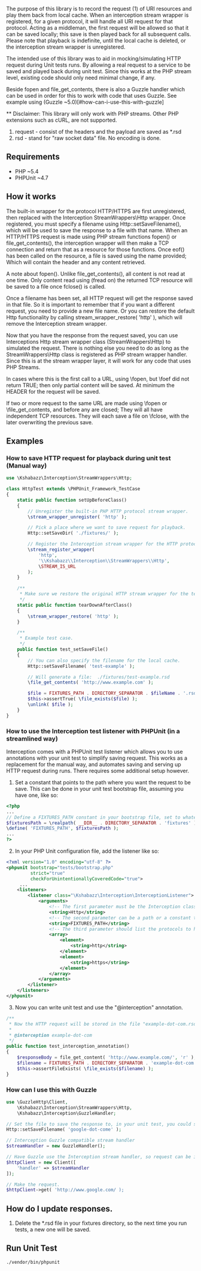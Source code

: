 The purpose of this library is to record the request (1) of URI resources and play them back from local cache. When an
interception stream wrapper is registered, for a given protocol, it will handle all URI request for that protocol.
Acting as a middleman, the first request will be allowed so that it can be saved locally; this save is then played back
for all subsequent calls. Please note that playback is indefinite, until the local cache is deleted, or the interception
stream wrapper is unregistered.

The intended use of this library was to aid in mocking/simulating HTTP request during Unit tests runs. By allowing a
real request to a service to be saved and played back during unit test. Since this works at the PHP stream level,
existing code should only need minimal change, if any.

Beside fopen and file_get_contents, there is also a Guzzle handler which can be used in order for this to work with
code that uses Guzzle. See example using (Guzzle ~5.0)[#how-can-i-use-this-with-guzzle]

** Disclaimer: This library will only work with PHP streams. Other PHP extensions such as cURL, are not supported.

1. request - consist of the headers and the payload are saved as *.rsd
2. rsd - stand for "raw socket data" file. No encoding is done.


## Requirements

* PHP ~5.4
* PHPUnit ~4.7


## How it works

The built-in wrapper for the protocol HTTP/HTTPS are first unregistered, then replaced with the Interception
StreamWrappers\Http wrapper. Once registered, you must specify a filename using Http::setSaveFilename(), which will
be used to save the response to a file with that name. When an HTTP/HTTPS request is made using PHP stream functions
fopen() or file_get_contents(), the interception wrapper will then make a TCP connection and return that as a
resource for those functions. Once eof() has been called on the resource, a file is saved using the name provided;
Which will contain the header and any content retrieved.

A note about fopen(). Unlike file_get_contents(), all content is not read at one time. Only content read using (fread
 on) the returned TCP resource will be saved to a file once fclose() is called.

Once a filename has been set, all HTTP request will get the response saved in that file. So it is important to
remember that if you want a different request, you need to provide a new file name. Or you can restore the default
Http functionality by calling stream_wrapper_restore( 'http' ), which will remove the Interception stream wrapper.

Now that you have the response from the request saved, you can use Interceptions Http stream wrapper class
(StreamWrappers\Http) to simulated the request. There is nothing else you need to do as long as the
StreamWrappers\Http class is registered as PHP stream wrapper handler. Since this is at the stream wrapper layer, it
will work for any code that uses PHP Streams.

In cases where this is the first call to a URL, using \fopen, but \foef did not return TRUE; then only partial content
will be saved. At minimum the HEADER for the request will be saved.

If two or more request to the same URL are made using \fopen or \file_get_contents, and before any are closed; They will
all have independent TCP resources. They will each save a file on \fclose, with the later overwriting the previous save.


## Examples

### How to save HTTP request for playback during unit test (Manual way)

```php
use \Kshabazz\Interception\StreamWrappers\Http;

class HttpTest extends \PHPUnit_Framework_TestCase
{
    static public function setUpBeforeClass()
    {
        // Unregister the built-in PHP HTTP protocol stream wrapper.
        \stream_wrapper_unregister( 'http' );

        // Pick a place where we want to save request for playback.
        Http::setSaveDir( './fixtures/' );

        // Register the Interception stream wrapper for the HTTP protocol.
        \stream_register_wrapper(
            'http',
            '\\Kshabazz\\Interception\\StreamWrappers\\Http',
            \STREAM_IS_URL
        );
    }

    /**
     * Make sure we restore the original HTTP stream wrapper for the test environment.
     */
    static public function tearDownAfterClass()
    {
        \stream_wrapper_restore( 'http' );
    }

    /**
     * Example test case.
     */
    public function test_setSaveFile()
    {
        // You can also specify the filename for the local cache.
        Http::setSaveFilename( 'test-example' );

        // Will generate a file:  ./fixtures/test-example.rsd
        \file_get_contents( 'http://www.example.com' );

        $file = FIXTURES_PATH . DIRECTORY_SEPARATOR . $fileName . '.rsd';
        $this->assertTrue( \file_exists($file) );
        \unlink( $file );
    }
}
```

### How to use the Interception test listener with PHPUnit (in a streamlined way)

Interception comes with a PHPUnit test listener which allows you to use annotations with your unit test to simplify
saving request. This works as a replacement for the manual way, and automates saving and serving up HTTP request
during runs. There requires some additional setup however.

1. Set a constant that points to the path where you want the request to be save. This can be done in your unit test
   bootstrap file, assuming you have one, like so:
```php
<?php
...
// Define a FIXTURES_PATH constant in your bootstrap file, set to whatever path you like.
$fixturesPath = \realpath( __DIR__ . DIRECTORY_SEPARATOR . 'fixtures' );
\define( 'FIXTURES_PATH', $fixturesPath );
...
?>
```
2. In your PHP Unit configuration file, add the listener like so:
```xml
<?xml version="1.0" encoding="utf-8" ?>
<phpunit bootstrap="tests/bootstrap.php"
         strict="true"
         checkForUnintentionallyCoveredCode="true">
     ...
    <listeners>
        <listener class="\Kshabazz\Interception\InterceptionListener">
            <arguments>
                <!-- The first parameter must be the Interception class that will handle to protocol. -->
                <string>Http</string>
                <!-- The second parameter can be a path or a constant that is set to a path. -->
                <string>FIXTURES_PATH</string>
                <!-- The third parameter should list the protocols to handle. -->
                <array>
                    <element>
                        <string>http</string>
                    </element>
                    <element>
                        <string>https</string>
                    </element>
                </array>
            </arguments>
        </listener>
    </listeners>
</phpunit>
```

3. Now you can write unit test and use the "@interception" annotation.
```php
/**
 * Now the HTTP request will be stored in the file "example-dot-com.rsd"
 *
 * @interception example-dot-com
 */
public function test_interception_annotation()
{
    $responseBody = file_get_content( 'http://www.example.com/', 'r' );
    $filename = FIXTURES_PATH . DIRECTORY_SEPARATOR . 'example-dot-com.rsd';
    $this->assertFileExists( \file_exists($filename) );
}
```

### How can I use this with Guzzle

```php
use \GuzzleHttp\Client,
    \Kshabazz\Interception\StreamWrappers\Http,
    \Kshabazz\Interception\GuzzleHandler;

// Set the file to save the response to, in your unit test, you could set this with the "@interception" annotation also.
Http::setSaveFilename( 'google-dot-come' );

// Interception Guzzle compatible stream handler
$streamHandler = new GuzzleHandler();

// Have Guzzle use the Interception stream handler, so request can be intercepted.
$httpClient = new Client([
	'handler' => $streamHandler
]);

// Make the request.
$httpClient->get( 'http://www.google.com/ );
```


## How do I update responses.

1. Delete the *.rsd file in your fixtures directory, so the next time you
   run tests, a new one will be saved.


## Run Unit Test

```bash
./vendor/bin/phpunit
```